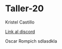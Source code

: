 # Taller-20

Kristel Castillo 

[Link al discord](https://discord.gg/3jycQWH2)

Oscar Rompich sdlasdkla